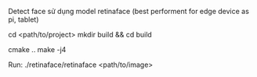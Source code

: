 Detect face sử dụng model retinaface (best performent for edge device as pi, tablet)


cd <path/to/project>
mkdir build && cd build

cmake ..
make -j4

Run:
./retinaface/retinaface <path/to/image>
